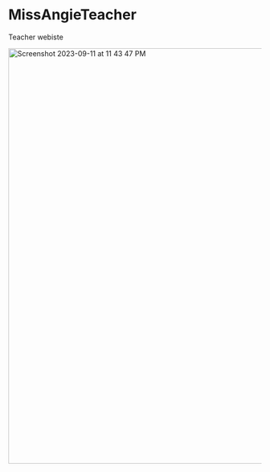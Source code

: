 # MissAngieTeacher
Teacher webiste

<img width="828" alt="Screenshot 2023-09-11 at 11 43 47 PM" src="https://github.com/smcueto/MissAngieTeacher/assets/22802127/0a080eac-de27-444e-8424-1e4e12bbc839">

